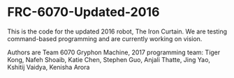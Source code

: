 # FRC-6070-Updated-2016

This is the code for the updated 2016 robot, The Iron Curtain. We are testing command-based programming and are currently working on vision.

Authors are Team 6070 Gryphon Machine, 2017 programming team:
Tiger Kong,
Nafeh Shoaib,
Katie Chen,
Stephen Guo,
Anjali Thatte,
Jing Yao,
Kshitij Vaidya,
Kenisha Arora
